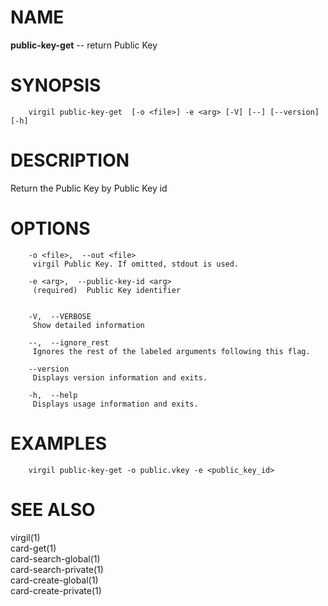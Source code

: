 NAME
====

**public-key-get** -- return Public Key

SYNOPSIS
========

        virgil public-key-get  [-o <file>] -e <arg> [-V] [--] [--version] [-h]

DESCRIPTION
===========

Return the Public Key by Public Key id

OPTIONS
=======

        -o <file>,  --out <file>
         virgil Public Key. If omitted, stdout is used.

        -e <arg>,  --public-key-id <arg>
         (required)  Public Key identifier


        -V,  --VERBOSE
         Show detailed information

        --,  --ignore_rest
         Ignores the rest of the labeled arguments following this flag.

        --version
         Displays version information and exits.

        -h,  --help
         Displays usage information and exits.

EXAMPLES
========

        virgil public-key-get -o public.vkey -e <public_key_id>

SEE ALSO
========

virgil(1)  
card-get(1)  
card-search-global(1)  
card-search-private(1)  
card-create-global(1)  
card-create-private(1)
